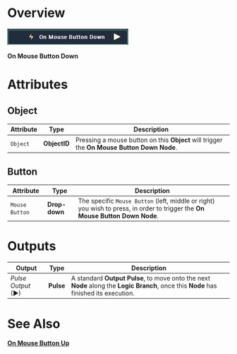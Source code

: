 # Overview

![The On Mouse Button Down Node.](../../../.gitbook/assets/toolbox/incari/events/OnMouseButtonDownNode.png)

**On Mouse Button Down**

# Attributes

## Object
|Attribute|Type|Description|
|---|---|---|
|`Object`|**ObjectID**|Pressing a mouse button on this **Object** will trigger the **On Mouse Button Down Node**.|

## Button
|Attribute|Type|Description|
|---|---|---|
|`Mouse Button`|**Drop-down**|The specific `Mouse Button` (left, middle or right) you wish to press, in order to trigger the **On Mouse Button Down Node**. |

# Outputs

|Output|Type|Description|
|---|---|---|
|*Pulse Output* (►)|**Pulse**|A standard **Output Pulse**, to move onto the next **Node** along the **Logic Branch**, once this **Node** has finished its execution.|

# See Also
[**On Mouse Button Up**](on-mouse-button-up.md)

